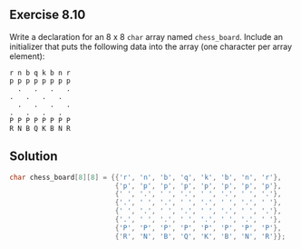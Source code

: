 ## Exercise 8.10

Write a declaration for an 8 x 8 `char` array named `chess_board`. Include an initializer that puts the following data into the array (one character per array element):

```
r n b q k b n r
p p p p p p p p
  .   .   .   .
.   .   .   .
  .   .   .   .
.   .   .   .
P P P P P P P P
R N B Q K B N R
```

## Solution

```c
char chess_board[8][8] = {{'r', 'n', 'b', 'q', 'k', 'b', 'n', 'r'},
                          {'p', 'p', 'p', 'p', 'p', 'p', 'p', 'p'},
                          {' ', '.', ' ', '.', ' ', '.', ' ', '.'},
                          {'.', ' ', '.', ' ', '.', ' ', '.', ' '},
                          {' ', '.', ' ', '.', ' ', '.', ' ', '.'},
                          {'.', ' ', '.', ' ', '.', ' ', '.', ' '},
                          {'P', 'P', 'P', 'P', 'P', 'P', 'P', 'P'},
                          {'R', 'N', 'B', 'Q', 'K', 'B', 'N', 'R'}};
```
